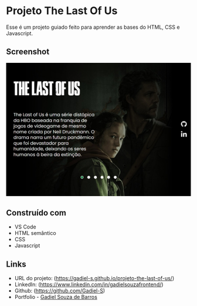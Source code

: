 # Projeto The Last Of Us

Esse é um projeto guiado feito para aprender as bases do HTML, CSS e Javascript.

## Screenshot

![](./src/imagens/capa-projeto-the-last-of-us.jpeg)

## Construído com

- VS Code
- HTML semântico
- CSS
- Javascript

## Links

- URL do projeto: (https://gadiel-s.github.io/projeto-the-last-of-us/)
- LinkedIn: (https://www.linkedin.com/in/gadielsouzafrontend/)
- Github: (https://github.com/Gadiel-S)
- Portfolio - [Gadiel Souza de Barros](https://gadiel-s.github.io/meu-portfolio/)
